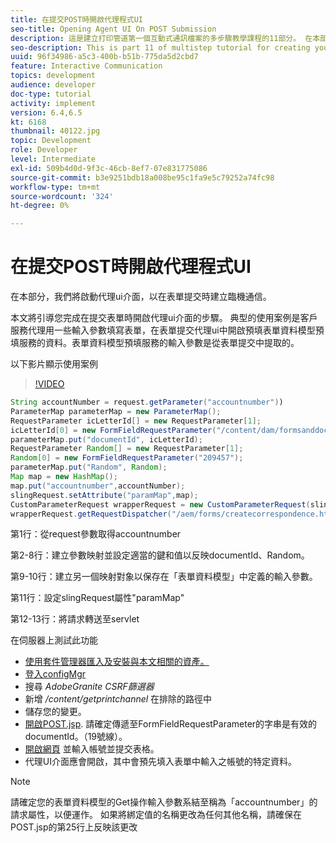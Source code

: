 ```yaml
---
title: 在提交POST時開啟代理程式UI
seo-title: Opening Agent UI On POST Submission
description: 這是建立打印管道第一個互動式通訊檔案的多步驟教學課程的11部分。 在本部分，我們將啟動代理ui介面，以在表單提交時建立臨機通信。
seo-description: This is part 11 of multistep tutorial for creating your first interactive communications document for the print channel. In this part, we will launch the agent ui interface for creating ad-hoc correspondence on form submission.
uuid: 96f34986-a5c3-400b-b51b-775da5d2cbd7
feature: Interactive Communication
topics: development
audience: developer
doc-type: tutorial
activity: implement
version: 6.4,6.5
kt: 6168
thumbnail: 40122.jpg
topic: Development
role: Developer
level: Intermediate
exl-id: 509b4d0d-9f3c-46cb-8ef7-07e831775086
source-git-commit: b3e9251bdb18a008be95c1fa9e5c79252a74fc98
workflow-type: tm+mt
source-wordcount: '324'
ht-degree: 0%

---
```


# 在提交POST時開啟代理程式UI

在本部分，我們將啟動代理ui介面，以在表單提交時建立臨機通信。

本文將引導您完成在提交表單時開啟代理ui介面的步驟。 典型的使用案例是客戶服務代理用一些輸入參數填寫表單，在表單提交代理ui中開啟預填表單資料模型預填服務的資料。表單資料模型預填服務的輸入參數是從表單提交中提取的。

以下影片顯示使用案例

>[!VIDEO](https://video.tv.adobe.com/v/40122?quality=12&learn=on)

```java
String accountNumber = request.getParameter("accountnumber"))
ParameterMap parameterMap = new ParameterMap();
RequestParameter icLetterId[] = new RequestParameter[1];
icLetterId[0] = new FormFieldRequestParameter("/content/dam/formsanddocuments/retirementstatementprint");
parameterMap.put("documentId", icLetterId);
RequestParameter Random[] = new RequestParameter[1];
Random[0] = new FormFieldRequestParameter("209457");
parameterMap.put("Random", Random);
Map map = new HashMap();
map.put("accountnumber",accountNumber);
slingRequest.setAttribute("paramMap",map);
CustomParameterRequest wrapperRequest = new CustomParameterRequest(slingRequest,parameterMap,"GET");
wrapperRequest.getRequestDispatcher("/aem/forms/createcorrespondence.html").include(wrapperRequest, response);
```

第1行：從request參數取得accountnumber

第2-8行：建立參數映射並設定適當的鍵和值以反映documentId、Random。

第9-10行：建立另一個映射對象以保存在「表單資料模型」中定義的輸入參數。

第11行：設定slingRequest屬性&quot;paramMap&quot;

第12-13行：將請求轉送至servlet

在伺服器上測試此功能

* [使用套件管理器匯入及安裝與本文相關的資產。](assets/launch-agent-ui.zip)
* [登入configMgr](http://localhost:4502/system/console/configMgr)
* 搜尋 _AdobeGranite CSRF篩選器_
* 新增 _/content/getprintchannel_ 在排除的路徑中
* 儲存您的變更。
* [開啟POST.jsp](http://localhost:4502/apps/AEMForms/openprintchannel/POST.jsp). 請確定傳遞至FormFieldRequestParameter的字串是有效的documentId。（19號線）。
* [開啟網頁](http://localhost:4502/content/OpenPrintChannel.html) 並輸入帳號並提交表格。
* 代理UI介面應會開啟，其中會預先填入表單中輸入之帳號的特定資料。

>[!NOTE]
>
>請確定您的表單資料模型的Get操作輸入參數系結至稱為「accountnumber」的請求屬性，以便運作。 如果將綁定值的名稱更改為任何其他名稱，請確保在POST.jsp的第25行上反映該更改
